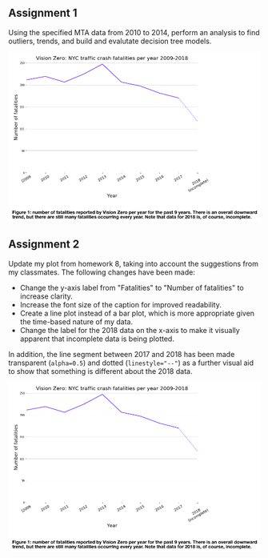 ## Assignment 1

Using the specified MTA data from 2010 to 2014, perform an analysis to find outliers, trends, and build and evalutate decision tree models. 

![Plot for assignment 1](plot.png)

## Assignment 2

Update my plot from homework 8, taking into account the suggestions from my classmates. The following changes have been made:

* Change the y-axis label from "Fatalities" to "Number of fatalities" to increase clarity.
* Increase the font size of the caption for improved readability.
* Create a line plot instead of a bar plot, which is more appropriate given the time-based nature of my data.
* Change the label for the 2018 data on the x-axis to make it visually apparent that incomplete data is being plotted.

In addition, the line segment between 2017 and 2018 has been made transparent (`alpha=0.5`) and dotted (`linestyle="--"`) as a further visual aid to show that something is different about the 2018 data.

![Updated plot for assignment 2](plot.png)

